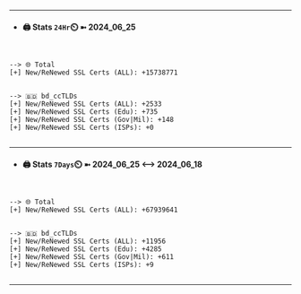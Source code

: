 

---
- #### 🖨️ **Stats** `24Hr`⏲️ ➼ 2024_06_25
```console


--> 🌐 Total
[+] New/ReNewed SSL Certs (ALL): +15738771


--> 🇧🇩 bd_ccTLDs
[+] New/ReNewed SSL Certs (ALL): +2533
[+] New/ReNewed SSL Certs (Edu): +735
[+] New/ReNewed SSL Certs (Gov|Mil): +148
[+] New/ReNewed SSL Certs (ISPs): +0


```

---
- #### 🖨️ **Stats** `7Days`⏲️ ➼ 2024_06_25 <--> 2024_06_18
```console


--> 🌐 Total
[+] New/ReNewed SSL Certs (ALL): +67939641


--> 🇧🇩 bd_ccTLDs
[+] New/ReNewed SSL Certs (ALL): +11956
[+] New/ReNewed SSL Certs (Edu): +4285
[+] New/ReNewed SSL Certs (Gov|Mil): +611
[+] New/ReNewed SSL Certs (ISPs): +9


```

---

